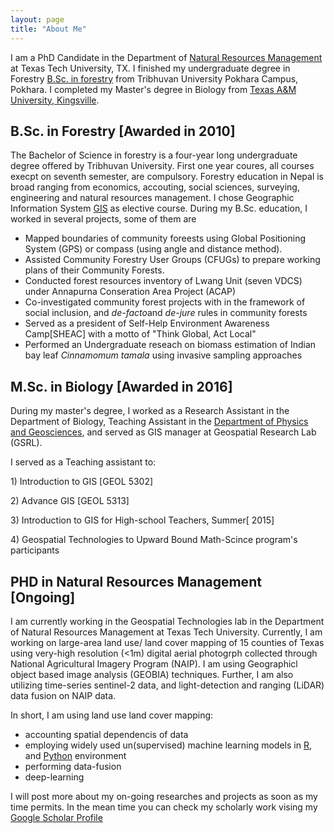 ```yaml
---
layout: page
title: "About Me"
---
```


I am a PhD Candidate in the Department of [Natural Resources Management](https://www.depts.ttu.edu/nrm/) at Texas Tech University, TX. I finished my undergraduate degree  in Forestry [B.Sc. in forestry](https://www.iofpc.edu.np/) from Tribhuvan University Pokhara Campus, Pokhara. I completed my Master's degree in Biology from [Texas A&M University, Kingsville](https://www.tamuk.edu/artsci/departments/biol/index.html). 

## B.Sc. in Forestry [Awarded in 2010]
The Bachelor of Science in forestry is a four-year long undergraduate degree offered by Tribhuvan University. First one year coures, all courses execpt on seventh semester, are compulsory. Forestry education in Nepal is broad ranging from economics, accouting, social sciences, surveying, engineering and natural resources management. I chose Geographic Information System [GIS](https://en.wikipedia.org/wiki/Geographic_information_system) as elective course. During my B.Sc. education, I worked in several projects, some of them are

- Mapped boundaries of community foreests using Global Positioning System (GPS) or compass (using angle and distance method).
- Assisted Community Forestry User Groups (CFUGs) to prepare working plans of their Community Forests.
- Conducted forest resources inventory of Lwang Unit (seven VDCS) under Annapurna Conseration Area Project (ACAP)
- Co-investigated community forest projects with in the framework of social inclusion, and *de-facto*and *de-jure* rules in community forests
- Served as a president of Self-Help Environment Awareness Camp[SHEAC] with a motto of "Think Global, Act Local"
- Performed an Undergraduate reseach on biomass estimation of Indian bay leaf <i> Cinnamomum tamala </i> using invasive sampling approaches

## M.Sc. in Biology [Awarded in 2016]
During my master's degree, I worked as a Research Assistant in the Department of Biology, Teaching Assistant in the [Department of Physics and Geosciences](https://www.tamuk.edu/artsci/departments/phge/geo/index.html), and served as GIS manager at Geospatial Research Lab (GSRL).

I served as a Teaching assistant to:
<p> 1) Introduction to GIS [GEOL 5302] </p>
<p> 2) Advance GIS         [GEOL 5313] </p>
<p> 3) Introduction to GIS for High-school Teachers, Summer[ 2015]</p>
<p> 4) Geospatial Technologies to Upward Bound Math-Scince program's participants </p>

## PHD in Natural Resources Management [Ongoing]
I am currently working in the Geospatial Technologies lab in the Department of Natural Resources Management at Texas Tech University. Currently,
I am working on large-area land use/ land cover mapping of 15 counties of Texas using very-high resolution (<1m) digital aerial photogrph collected through National Agricultural Imagery Program (NAIP). I am using Geographicl object based image analysis (GEOBIA) techniques. Further, I am also utilizing time-series sentinel-2 data, and light-detection and ranging (LiDAR) data fusion on NAIP data. 

In short, I am using land use land cover mapping: 
- accounting spatial dependencis of data 
- employing widely used un(supervised) machine learning models in [R](https://www.r-project.org/), and [Python](https://www.python.org/) environment 
- performing data-fusion
- deep-learning 
  
I will post more about my on-going researches and projects as soon as my time permits. In the mean time you can check my scholarly work vising my [Google Scholar Profile](https://scholar.google.com/citations?user=8hXlpL0AAAAJ&hl=en)
  
 

